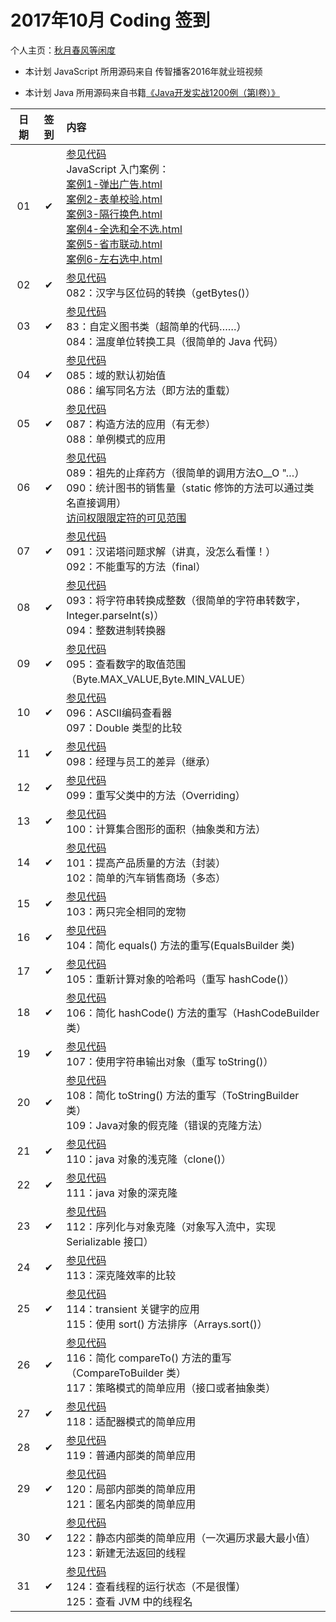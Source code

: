 # 2017年10月 Coding 签到

个人主页：<a href="http://renkaigis.com/" target="_blank">秋月春风等闲度</a>

- 本计划 JavaScript 所用源码来自 传智播客2016年就业班视频

- 本计划 Java 所用源码来自书籍<a href="https://book.douban.com/subject/5417003/" target="_blank">《Java开发实战1200例（第Ⅰ卷）》</a>

| 日期 | 签到 | 内容 |
| :---: | :---: | :--- |
| 01 | ✔ | <a href="https://github.com/renkaigis/KeepCoding/tree/master/2017/10/01" target="_blank">参见代码</a><br>JavaScript 入门案例：<br><a href="http://blog.renkaigis.com/KeepCoding/2017/10/01/案例1-弹出广告.html" target="_blank">案例1-弹出广告.html</a><br><a href="http://blog.renkaigis.com/KeepCoding/2017/10/01/案例2-表单校验.html" target="_blank">案例2-表单校验.html<br><a href="http://blog.renkaigis.com/KeepCoding/2017/10/01/案例3-隔行换色.html" target="_blank">案例3-隔行换色.html<br><a href="http://blog.renkaigis.com/KeepCoding/2017/10/01/案例4-全选和全不选.html" target="_blank">案例4-全选和全不选.html<br><a href="http://blog.renkaigis.com/KeepCoding/2017/10/01/案例5-省市联动.html" target="_blank">案例5-省市联动.html<br><a href="http://blog.renkaigis.com/KeepCoding/2017/10/01/案例6-左右选中.html" target="_blank">案例6-左右选中.html |
| 02 | ✔ | <a href="https://github.com/renkaigis/KeepCoding/tree/master/2017/10/02" target="_blank">参见代码</a><br>082：汉字与区位码的转换（getBytes()） |
| 03 | ✔ | <a href="https://github.com/renkaigis/KeepCoding/tree/master/2017/10/03" target="_blank">参见代码</a><br>83：自定义图书类（超简单的代码……）<br>084：温度单位转换工具（很简单的 Java 代码） |
| 04 | ✔ | <a href="https://github.com/renkaigis/KeepCoding/tree/master/2017/10/04" target="_blank">参见代码</a><br>085：域的默认初始值<br>086：编写同名方法（即方法的重载） |
| 05 | ✔ | <a href="https://github.com/renkaigis/KeepCoding/tree/master/2017/10/05" target="_blank">参见代码</a><br>087：构造方法的应用（有无参）<br>088：单例模式的应用 |
| 06 | ✔ | <a href="https://github.com/renkaigis/KeepCoding/tree/master/2017/10/06" target="_blank">参见代码</a><br>089：祖先的止痒药方（很简单的调用方法O__O "…）<br>090：统计图书的销售量（static 修饰的方法可以通过类名直接调用）<br><a href="http://blog.renkaigis.com/KeepCoding/2017/10/06" target="_blank">访问权限限定符的可见范围</a> |
| 07 | ✔ | <a href="https://github.com/renkaigis/KeepCoding/tree/master/2017/10/07" target="_blank">参见代码</a><br>091：汉诺塔问题求解（讲真，没怎么看懂！）<br>092：不能重写的方法（final） |
| 08 | ✔ | <a href="https://github.com/renkaigis/KeepCoding/tree/master/2017/10/08" target="_blank">参见代码</a><br>093：将字符串转换成整数（很简单的字符串转数字，Integer.parseInt(s)）<br>094：整数进制转换器 |
| 09 | ✔ | <a href="https://github.com/renkaigis/KeepCoding/tree/master/2017/10/09" target="_blank">参见代码</a><br>095：查看数字的取值范围（Byte.MAX_VALUE,Byte.MIN_VALUE） |
| 10 | ✔ | <a href="https://github.com/renkaigis/KeepCoding/tree/master/2017/10/10" target="_blank">参见代码</a><br>096：ASCII编码查看器<br>097：Double 类型的比较 |
| 11 | ✔ | <a href="https://github.com/renkaigis/KeepCoding/tree/master/2017/10/11" target="_blank">参见代码</a><br>098：经理与员工的差异（继承） |
| 12 | ✔ | <a href="https://github.com/renkaigis/KeepCoding/tree/master/2017/10/12" target="_blank">参见代码</a><br>099：重写父类中的方法（Overriding） |
| 13 | ✔ | <a href="https://github.com/renkaigis/KeepCoding/tree/master/2017/10/13" target="_blank">参见代码</a><br>100：计算集合图形的面积（抽象类和方法） |
| 14 | ✔ | <a href="https://github.com/renkaigis/KeepCoding/tree/master/2017/10/14" target="_blank">参见代码</a><br>101：提高产品质量的方法（封装）<br>102：简单的汽车销售商场（多态） |
| 15 | ✔ | <a href="https://github.com/renkaigis/KeepCoding/tree/master/2017/10/15" target="_blank">参见代码</a><br>103：两只完全相同的宠物 |
| 16 | ✔ | <a href="https://github.com/renkaigis/KeepCoding/tree/master/2017/10/16" target="_blank">参见代码</a><br>104：简化 equals() 方法的重写(EqualsBuilder 类) |
| 17 | ✔ | <a href="https://github.com/renkaigis/KeepCoding/tree/master/2017/10/17" target="_blank">参见代码</a><br>105：重新计算对象的哈希吗（重写 hashCode()） |
| 18 | ✔ | <a href="https://github.com/renkaigis/KeepCoding/tree/master/2017/10/18" target="_blank">参见代码</a><br>106：简化 hashCode() 方法的重写（HashCodeBuilder 类） |
| 19 | ✔ | <a href="https://github.com/renkaigis/KeepCoding/tree/master/2017/10/19" target="_blank">参见代码</a><br>107：使用字符串输出对象（重写 toString()） |
| 20 | ✔ | <a href="https://github.com/renkaigis/KeepCoding/tree/master/2017/10/20" target="_blank">参见代码</a><br>108：简化 toString() 方法的重写（ToStringBuilder 类）<br>109：Java对象的假克隆（错误的克隆方法） |
| 21 | ✔ | <a href="https://github.com/renkaigis/KeepCoding/tree/master/2017/10/21" target="_blank">参见代码</a><br>110：java 对象的浅克隆（clone()） |
| 22 | ✔ | <a href="https://github.com/renkaigis/KeepCoding/tree/master/2017/10/22" target="_blank">参见代码</a><br>111：java 对象的深克隆 |
| 23 | ✔ | <a href="https://github.com/renkaigis/KeepCoding/tree/master/2017/10/23" target="_blank">参见代码</a><br>112：序列化与对象克隆（对象写入流中，实现 Serializable 接口） |
| 24 | ✔ | <a href="https://github.com/renkaigis/KeepCoding/tree/master/2017/10/24" target="_blank">参见代码</a><br>113：深克隆效率的比较 |
| 25 | ✔ | <a href="https://github.com/renkaigis/KeepCoding/tree/master/2017/10/25" target="_blank">参见代码</a><br>114：transient 关键字的应用<br>115：使用 sort() 方法排序（Arrays.sort()） |
| 26 | ✔ | <a href="https://github.com/renkaigis/KeepCoding/tree/master/2017/10/26" target="_blank">参见代码</a><br>116：简化 compareTo() 方法的重写（CompareToBuilder 类）<br>117：策略模式的简单应用（接口或者抽象类） |
| 27 | ✔ | <a href="https://github.com/renkaigis/KeepCoding/tree/master/2017/10/27" target="_blank">参见代码</a><br>118：适配器模式的简单应用 |
| 28 | ✔ | <a href="https://github.com/renkaigis/KeepCoding/tree/master/2017/10/28" target="_blank">参见代码</a><br>119：普通内部类的简单应用 |
| 29 | ✔ | <a href="https://github.com/renkaigis/KeepCoding/tree/master/2017/10/29" target="_blank">参见代码</a><br>120：局部内部类的简单应用<br>121：匿名内部类的简单应用 |
| 30 | ✔ | <a href="https://github.com/renkaigis/KeepCoding/tree/master/2017/10/30" target="_blank">参见代码</a><br>122：静态内部类的简单应用（一次遍历求最大最小值）<br>123：新建无法返回的线程 |
| 31 | ✔ | <a href="https://github.com/renkaigis/KeepCoding/tree/master/2017/10/31" target="_blank">参见代码</a><br>124：查看线程的运行状态（不是很懂）<br>125：查看 JVM 中的线程名 |
